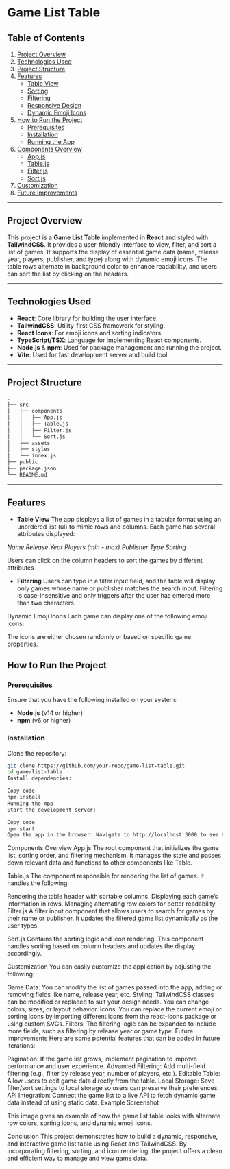 # Game List Table

## Table of Contents

1. [Project Overview](#project-overview)
2. [Technologies Used](#technologies-used)
3. [Project Structure](#project-structure)
4. [Features](#features)
   - [Table View](#table-view)
   - [Sorting](#sorting)
   - [Filtering](#filtering)
   - [Responsive Design](#responsive-design)
   - [Dynamic Emoji Icons](#dynamic-emoji-icons)
5. [How to Run the Project](#how-to-run-the-project)
   - [Prerequisites](#prerequisites)
   - [Installation](#installation)
   - [Running the App](#running-the-app)
6. [Components Overview](#components-overview)
   - [App.js](#appjs)
   - [Table.js](#tablejs)
   - [Filter.js](#filterjs)
   - [Sort.js](#sortjs)
7. [Customization](#customization)
8. [Future Improvements](#future-improvements)

---

## Project Overview

This project is a **Game List Table** implemented in **React** and styled with **TailwindCSS**. It provides a user-friendly interface to view, filter, and sort a list of games. It supports the display of essential game data (name, release year, players, publisher, and type) along with dynamic emoji icons. The table rows alternate in background color to enhance readability, and users can sort the list by clicking on the headers.

---

## Technologies Used

- **React**: Core library for building the user interface.
- **TailwindCSS**: Utility-first CSS framework for styling.
- **React Icons**: For emoji icons and sorting indicators.
- **TypeScript/TSX**: Language for implementing React components.
- **Node.js** & **npm**: Used for package management and running the project.
- **Vite**: Used for fast development server and build tool.

---

## Project Structure

```bash
.
├── src
│   ├── components
│   │   ├── App.js
│   │   ├── Table.js
│   │   ├── Filter.js
│   │   └── Sort.js
│   ├── assets
│   ├── styles
│   └── index.js
├── public
├── package.json
└── README.md
```

---

## Features

- **Table View**
The app displays a list of games in a tabular format using an unordered list (ul) to mimic rows and columns. Each game has several attributes displayed:

*Name*
*Release Year*
*Players (min - max)*
*Publisher*
*Type*
*Sorting*


Users can click on the column headers to sort the games by different attributes


- **Filtering**
Users can type in a filter input field, and the table will display only games whose name or publisher matches the search input. Filtering is case-insensitive and only triggers after the user has entered more than two characters.

Dynamic Emoji Icons
Each game can display one of the following emoji icons:

<BsEmojiGrin />
<BsEmojiHeartEyes />
<BsEmojiLaughing />
<BsEmojiWink />
The icons are either chosen randomly or based on specific game properties.


## How to Run the Project

### Prerequisites
Ensure that you have the following installed on your system:
- **Node.js** (v14 or higher)
- **npm** (v6 or higher)

### Installation
Clone the repository:

```bash
git clone https://github.com/your-repo/game-list-table.git
cd game-list-table
Install dependencies:
```

```bash
Copy code
npm install
Running the App
Start the development server:
```

```bash
Copy code
npm start
Open the app in the browser: Navigate to http://localhost:3000 to see the app running.
```






Components Overview
App.js
The root component that initializes the game list, sorting order, and filtering mechanism. It manages the state and passes down relevant data and functions to other components like Table.

Table.js
The component responsible for rendering the list of games. It handles the following:

Rendering the table header with sortable columns.
Displaying each game’s information in rows.
Managing alternating row colors for better readability.
Filter.js
A filter input component that allows users to search for games by their name or publisher. It updates the filtered game list dynamically as the user types.

Sort.js
Contains the sorting logic and icon rendering. This component handles sorting based on column headers and updates the display accordingly.

Customization
You can easily customize the application by adjusting the following:

Game Data: You can modify the list of games passed into the app, adding or removing fields like name, release year, etc.
Styling: TailwindCSS classes can be modified or replaced to suit your design needs. You can change colors, sizes, or layout behavior.
Icons: You can replace the current emoji or sorting icons by importing different icons from the react-icons package or using custom SVGs.
Filters: The filtering logic can be expanded to include more fields, such as filtering by release year or game type.
Future Improvements
Here are some potential features that can be added in future iterations:

Pagination: If the game list grows, implement pagination to improve performance and user experience.
Advanced Filtering: Add multi-field filtering (e.g., filter by release year, number of players, etc.).
Editable Table: Allow users to edit game data directly from the table.
Local Storage: Save filter/sort settings to local storage so users can preserve their preferences.
API Integration: Connect the game list to a live API to fetch dynamic game data instead of using static data.
Example Screenshot

This image gives an example of how the game list table looks with alternate row colors, sorting icons, and dynamic emoji icons.

Conclusion
This project demonstrates how to build a dynamic, responsive, and interactive game list table using React and TailwindCSS. By incorporating filtering, sorting, and icon rendering, the project offers a clean and efficient way to manage and view game data.